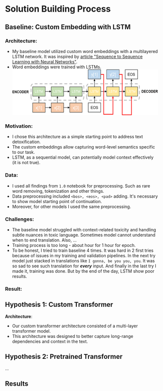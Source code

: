 # Solution Building Process

## Baseline: Custom Embedding with LSTM

### Architecture: 
- My baseline model utilized custom word embeddings with a multilayered LSTM network. 
It was inspired by [article "Sequence to Sequence Learning with Neural Networks"](https://arxiv.org/abs/1409.3215).
- Word embeddings were trained with LSTMs.
![LSTM arch](./figures/Seq2seq-LSTM-structure.png)

### Motivation:
- I chose this architecture as a simple starting point to address text detoxification.
- The custom embeddings allow capturing word-level semantics specific to our task.
- LSTM, as a sequential model, can potentially model context effectively (it is not true).

### Data:
- I used all findings from `1.0` notebook for preprocessing. 
  Such as rare word removing, tokenization and other things.
- Data preprocessing included `<bos>, <eos>, <pad>` adding. 
  It's necessary to show model starting point of continuation.
- Moreover, for other models I used the same preprocessing.

### Challenges:
- The baseline model struggled with context-related toxicity and handling subtle nuances in toxic language.
  Sometimes model cannot understand when to end translation. Also, ...
- Training process is too long - about hour for 1 hour for epoch.
- To be honest, I tried to train baseline 4 times. It was hard in 2 first tries because of issues in my training and validation pipelines.
  In the next try model just stacked in translations like `I gonna, be you you, you`. It was so sad to see such translation for ***every*** input. 
  And finally in the last try I made it, training was done. But by the end of the day, LSTM show poor results.

### Result:


## Hypothesis 1: Custom Transformer

**Architecture**:
- Our custom transformer architecture consisted of a multi-layer transformer model.
- This architecture was designed to better capture long-range dependencies and context in the text.

## Hypothesis 2: Pretrained Transformer
...
## Results
